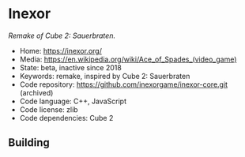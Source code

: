 # Inexor

_Remake of Cube 2: Sauerbraten._

- Home: https://inexor.org/
- Media: <https://en.wikipedia.org/wiki/Ace_of_Spades_(video_game)>
- State: beta, inactive since 2018
- Keywords: remake, inspired by Cube 2: Sauerbraten
- Code repository: https://github.com/inexorgame/inexor-core.git (archived)
- Code language: C++, JavaScript
- Code license: zlib
- Code dependencies: Cube 2

## Building
